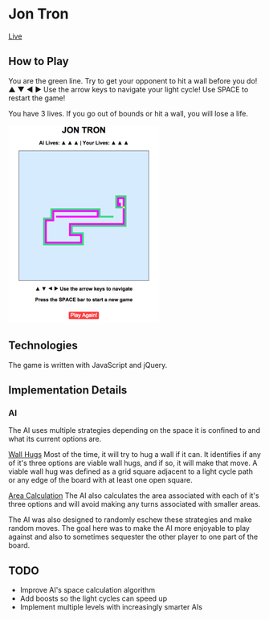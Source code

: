 # Jon Tron

[Live](http://www.jon-tron.com)

## How to Play

You are the green line. Try to get your opponent to hit a wall before you do!
▲ ▼ ◀ ▶ Use the arrow keys to navigate your light cycle!
Use SPACE to restart the game!

You have 3 lives. If you go out of bounds or hit a wall, you will lose a life.

![tron-screenshot](images/screenshot.jpg)

## Technologies

The game is written with JavaScript and jQuery.

## Implementation Details

### AI

The AI uses multiple strategies depending on the space it is confined to and what its current options are.

[Wall Hugs][wall-hugs]
Most of the time, it will try to hug a wall if it can. It identifies if any of it's three options are viable wall hugs, and if so, it will make that move. A viable wall hug was defined as a grid square adjacent to a light cycle path or any edge of the board with at least one open square.

[Area Calculation][area-calculation]
The AI also calculates the area associated with each of it's three options and will avoid making any turns associated with smaller areas.

The AI was also designed to randomly eschew these strategies and make random moves. The goal here was to make the AI more enjoyable to play against and also to sometimes sequester the other player to one part of the board.

[area-calculation]: https://github.com/jon-elofson/jon-tron/blob/master/js/ai.js#L178
[wall-hugs]: https://github.com/jon-elofson/jon-tron/blob/master/js/ai.js#L147

## TODO

  * Improve AI's space calculation algorithm
  * Add boosts so the light cycles can speed up
  * Implement multiple levels with increasingly smarter AIs
